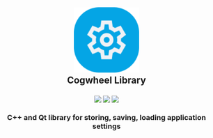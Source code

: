 <h2 align="center"><img src="./docs/images/logo.png" width="150" alt="Logo"/><br/>Cogwheel Library</h2>

<h3 align="center">
    <img src="https://img.shields.io/badge/Qt-41CD52?style=for-the-badge&logo=qt&logoColor=white"/>
    <img src="https://img.shields.io/badge/C%2B%2B-00599C?style=for-the-badge&logo=c%2B%2B&logoColor=white"/>
    <img src="https://img.shields.io/badge/CMake-064F8C?style=for-the-badge&logo=cmake&logoColor=white"/>
    <br/><br/>C++ and Qt library for storing, saving, loading application settings
</h3>

